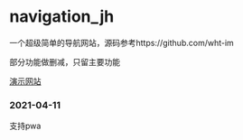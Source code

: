 # navigation_jh

一个超级简单的导航网站，源码参考https://github.com/wht-im

部分功能做删减，只留主要功能

[演示网站](https://yong-s.gitee.io/navigation_jh//)

### 2021-04-11
支持pwa